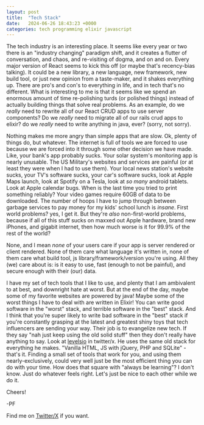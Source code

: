 ```yaml
---
layout: post
title:  "Tech Stack"
date:   2024-06-26 18:43:23 +0000
categories: tech programming elixir javascript
---
```

The tech industry is an interesting place. It seems like every year or two there is an "industry changing" paradigm shift, and it creates a flutter of conversation, and chaos, and re-visiting of dogma, and on and on. Every major version of React seems to kick this off (or maybe that's recency-bias talking). It could be a new library, a new language, new framework, new build tool, or just new opinion from a taste-maker, and it shakes everything up. There are pro's and con's to everything in life, and in tech that's no different. What is interesting to me is that it seems like we spend an enormous amount of time re-polishing turds (or polished things) instead of actually building things that solve real problems. As an example, do we _really_ need to rewrite all of our React CRUD apps to use server components? Do we _really_ need to migrate all of our rails crud apps to elixir? do we _really_ need to write anything in java, ever? (sorry, not sorry).

Nothing makes me more angry than simple apps that are slow. Ok, plenty of things do, but whatever. The internet is full of tools we are forced to use because we are forced into it through some other decision we have made. Like, your bank's app probably sucks. Your solar system's monitoring app is nearly unusable. The US Military's websites and services are painful (or at least they were when I had to use them). Your local news station's website sucks, your TV's software sucks, your car's software sucks, look at Apple Maps launch, look at Spotify on a Tesla, look at _so many_ android tablets. Look at Apple calendar bugs. When is the last time you tried to print something reliably? Your video games require 60GB of data to be downloaded. The number of hoops I have to jump through between garbage services to pay money for my kids' school lunch is _insane_. First world problems? yes, I get it. But they're _also_ non-first-world problems, because if all of this stuff sucks on maxxed out Apple hardware, brand new iPhones, and gigabit internet, then how much worse is it for 99.9% of the rest of the world?

None, and I mean _none_ of your users care if your app is server rendered or client rendered. None of them care what language it's written in, none of them care what build tool, js library/framework/version you're using. All they (we) care about is: is it easy to use, fast (enough to not be painful), and secure enough with their (our) data.

I have my set of tech tools that I like to use, and plenty that I am ambivalent to at best, and downright hate at worst. But at the end of the day, maybe some of my favorite websites are powered by java! Maybe some of the worst things I have to deal with are written in Elixir! You can write good software in the "worst" stack, and terrible software in the "best" stack. And I think that you're super likely to write bad software in the "best" stack if you're constantly grasping at the latest and greatest shiny toys that tech influencers are sending your way. Their job is to evangelize new tech. If they say "nah just keep using the old solid stuff" then they don't really have anything to say. Look at [levelsio](https://x.com/levelsio) in twitter/x. He uses the same old stack for everything he makes. "Vanilla HTML, JS with jQuery, PHP and SQLite" - that's it. Finding a small set of tools that work for you, and using them nearly-exclusively, could very well just be the most efficient thing you can do with your time. How does that square with "always be learning"? I don't know. Just do whatever feels right. Let's just be nice to each other while we do it.

Cheers!

-PF

Find me on [Twitter/X](https://x.com/phylumfix) if you want.
